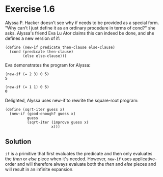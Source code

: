 Exercise 1.6
============

Alyssa P. Hacker doesn't see why if needs to be provided as a special form.
"Why can't I just define it as an ordinary procedure in terms of cond?" she
asks. Alyssa's friend Eva Lu Ator claims this can indeed be done, and she
defines a new version of if:

    (define (new-if predicate then-clause else-clause)
      (cond (predicate then-clause)
            (else else-clause)))

Eva demonstrates the program for Alyssa:

    (new-if (= 2 3) 0 5)
    5
    
    (new-if (= 1 1) 0 5)
    0

Delighted, Alyssa uses new-if to rewrite the square-root program:

    (define (sqrt-iter guess x)
      (new-if (good-enough? guess x)
              guess
              (sqrt-iter (improve guess x)
                         x)))

Solution
--------

`if` is a primitive that first evaluates the predicate and then only evaluates
the _then_ or _else_ piece when it's needed. However, `new-if` uses
applicative-order and will therefore always evaluate both the _then_ and _else_
pieces and will result in an infinite expansion.

